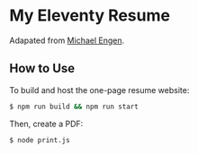 # My Eleventy Resume

Adapated from [Michael Engen](https://michaelengen.com/posts/my-eleventy-resume/).

## How to Use

To build and host the one-page resume website:

```zsh
$ npm run build && npm run start
```

Then, create a PDF:

```zsh
$ node print.js
```
